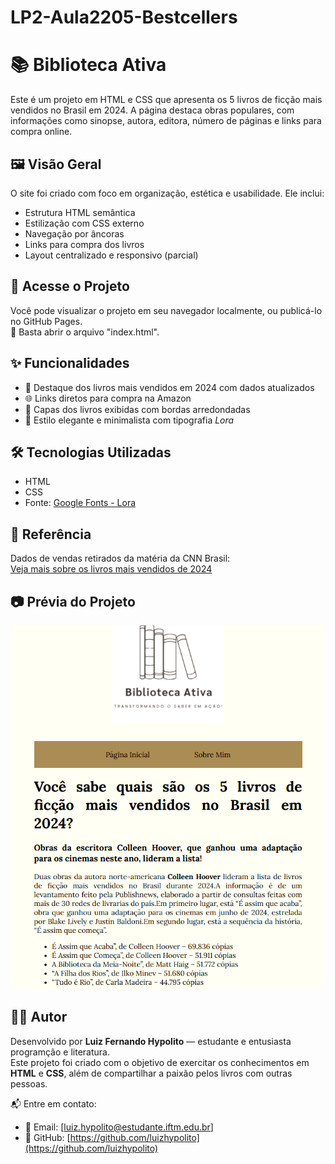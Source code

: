 # LP2-Aula2205-Bestcellers
# 📚 Biblioteca Ativa

Este é um projeto em HTML e CSS que apresenta os 5 livros de ficção mais vendidos no Brasil em 2024. A página destaca obras populares, com informações como sinopse, autora, editora, número de páginas e links para compra online.

## 🖼️ Visão Geral

O site foi criado com foco em organização, estética e usabilidade. Ele inclui:

- Estrutura HTML semântica  
- Estilização com CSS externo  
- Navegação por âncoras  
- Links para compra dos livros  
- Layout centralizado e responsivo (parcial)

## 🔗 Acesse o Projeto

Você pode visualizar o projeto em seu navegador localmente, ou publicá-lo no GitHub Pages.  
📁 Basta abrir o arquivo "index.html".


## ✨ Funcionalidades

- 📌 Destaque dos livros mais vendidos em 2024 com dados atualizados  
- 🌐 Links diretos para compra na Amazon  
- 📸 Capas dos livros exibidas com bordas arredondadas  
- 🎨 Estilo elegante e minimalista com tipografia *Lora*

## 🛠️ Tecnologias Utilizadas

- HTML
- CSS 
- Fonte: [Google Fonts - Lora](https://fonts.google.com/specimen/Lora)

## 📌 Referência

Dados de vendas retirados da matéria da CNN Brasil:  
[Veja mais sobre os livros mais vendidos de 2024](https://www.cnnbrasil.com.br/entretenimento/veja-quais-foram-os-livros-de-ficcao-mais-vendidos-no-brasil-em-2024/)

## 📷 Prévia do Projeto

![Prévia](Imagens/Prévia.png)

## 👩‍💻 Autor

Desenvolvido por **Luiz Fernando Hypolito** — estudante e entusiasta programção e literatura.  
Este projeto foi criado com o objetivo de exercitar os conhecimentos em **HTML** e **CSS**, além de compartilhar a paixão pelos livros com outras pessoas.

📬 Entre em contato:  
- 📧 Email: [luiz.hypolito@estudante.iftm.edu.br]   
- 🧑 GitHub: [https://github.com/luizhypolito](https://github.com/luizhypolito)



